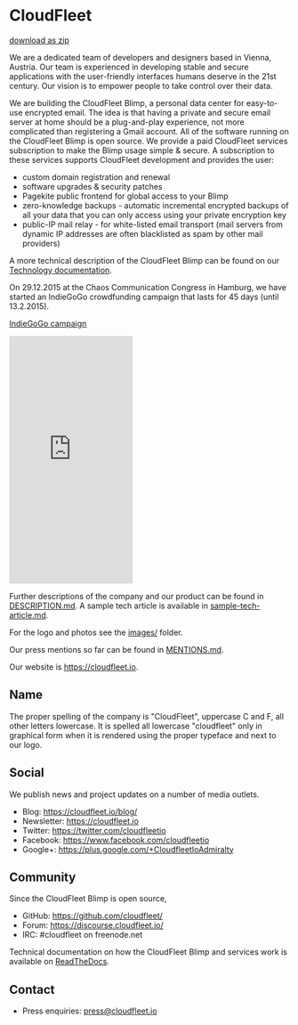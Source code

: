 CloudFleet
==========

[download as zip](https://github.com/cloudfleet/presskit/archive/master.zip)

We are a dedicated team of developers and designers based in Vienna, Austria.
Our team is experienced in developing stable and secure applications with the
user-friendly interfaces humans deserve in the 21st century. Our vision is to
empower people to take control over their data.

We are building the CloudFleet Blimp, a personal data center for easy-to-use
encrypted email. The idea is that having a private and secure email server
at home should be a plug-and-play experience,
not more complicated than registering a Gmail account.
All of the software running on the CloudFleet Blimp is open
source. We provide a paid CloudFleet services subscription to make the Blimp
usage simple & secure. A subscription to these services supports CloudFleet
development and provides the user:

- custom domain registration and renewal
- software upgrades & security patches
- Pagekite public frontend for global access to your Blimp
- zero-knowledge backups - automatic incremental encrypted backups
of all your data that you can only access using your private encryption key
- public-IP mail relay - for white-listed email transport (mail servers from dynamic IP addresses are often blacklisted as spam by other mail providers)

A more technical description of the CloudFleet Blimp can be found on our
[Technology documentation](http://cloudfleet.readthedocs.org/en/latest/doc/technology/technology.html).

On 29.12.2015 at the Chaos Communication Congress in Hamburg, we have started
an IndieGoGo crowdfunding campaign that lasts for 45 days (until 13.2.2015).

[IndieGoGo campaign](https://www.indiegogo.com/projects/cloudfleet-your-private-encrypted-cloud-at-home/x/4096670#/)

<iframe src="https://www.indiegogo.com/project/cloudfleet-your-private-encrypted-cloud-at-home/embedded/4096670" width="222px" height="445px" frameborder="0" scrolling="no"></iframe>

Further descriptions of the company and our product can be found in
[DESCRIPTION.md](DESCRIPTION.md). A sample tech article is available in
[sample-tech-article.md](sample-tech-article.md).

For the logo and photos see the [images/](images/) folder.

Our press mentions so far can be found in [MENTIONS.md](MENTIONS.md).

Our website is <https://cloudfleet.io>.

Name
----

The proper spelling of the company is "CloudFleet",
uppercase C and F, all other letters lowercase.
It is spelled all lowercase "cloudfleet" only in graphical form when
it is rendered using the proper typeface and next to our logo.

Social
------

We publish news and project updates on a number of media outlets.

- Blog: <https://cloudfleet.io/blog/>
- Newsletter: <https://cloudfleet.io>
- Twitter: <https://twitter.com/cloudfleetio>
- Facebook: <https://www.facebook.com/cloudfleetio>
- Google+: <https://plus.google.com/+CloudfleetIoAdmiralty>

Community
---------

Since the CloudFleet Blimp is open source,

- GitHub: <https://github.com/cloudfleet/>
- Forum: <https://discourse.cloudfleet.io/>
- IRC: #cloudfleet on freenode.net

Technical documentation on how the CloudFleet Blimp and services work is
available on [ReadTheDocs](http://cloudfleet.readthedocs.org/en/latest/).

Contact
-------

- Press enquiries: <press@cloudfleet.io>  


